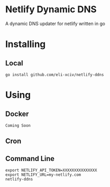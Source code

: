 # Netlify Dynamic DNS
A dynamic DNS updater for netlify written in go

# Installing
## Local
`go install github.com/eli-xciv/netlify-ddns`

# Using
## Docker
```
Coming Soon
```

## Cron

## Command Line
```
export NETLIFY_API_TOKEN=XXXXXXXXXXXXXXX
export NETLIFY_URL=my-netlify.com
netlify-ddns
```
